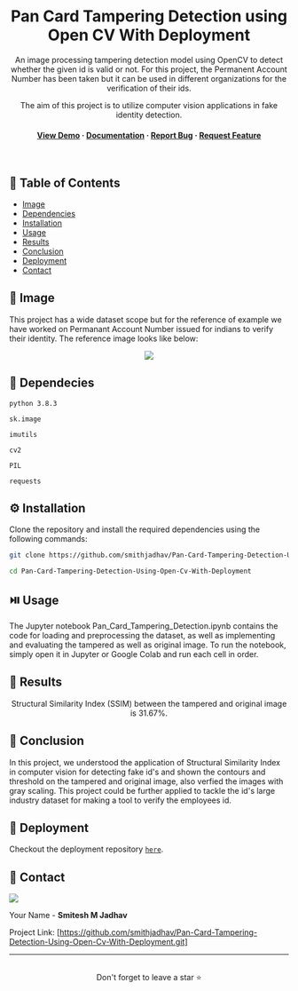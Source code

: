 <div align='center'>
  

  <h1>Pan Card Tampering Detection using Open CV With Deployment </h1>

  <p>

An image processing tampering detection model using OpenCV to detect whether the given id is valid or not. For this project, the Permanent Account Number has been taken but it can be used in different organizations for the verification of their ids.

The aim of this project is to utilize computer vision applications in fake identity detection.
  </p>
  

<!-- Badges -->


 <h4>
    <a href="http://127.0.0.1:5000/">View Demo</a>
  <span> · </span>
    <a href="https://github.com/smithjadhav/Pan-Card-Tampering-Detection-Using-Open-Cv-With-Deployment/edit/main/readme.md">Documentation</a>
  <span> · </span>
    <a href="https://github.com/smithjadhav/Pan-Card-Tampering-Detection-Using-Open-Cv-With-Deployment/issues">Report Bug</a>
  <span> · </span>
    <a href="https://github.com/smithjadhav/Pan-Card-Tampering-Detection-Using-Open-Cv-With-Deployment/issues">Request Feature</a>
  </h4>
</div>

<br />


<!-- Table of Contents -->

## :notebook_with_decorative_cover: Table of Contents

- [Image](#signal_strength-image)
- [Dependencies](#toolbox-dependecies)
- [Installation](#gear-installation)
- [Usage](#play_or_pause_button-usage)
- [Results](#rocket-results)
- [Conclusion](#construction-conclusion)
- [Deployment](#triangular_flag_on_post-deployment)
- [Contact](#handshake-contact)



## :signal_strength: Image

This project has a wide dataset scope but for the reference of example we have worked on Permanant Account Number issued for indians to verify their identity. The reference image looks like below:

<div align='center'>
<img  src='https://user-images.githubusercontent.com/86107841/236691772-cefaee43-31fc-4f72-85b9-7d9611be3971.png'/>
</div>

## :toolbox: Dependecies

`python 3.8.3`

`sk.image`

`imutils`

`cv2`

`PIL`

`requests`


## :gear: Installation

Clone the repository and install the required dependencies using the following commands:

```bash
git clone https://github.com/smithjadhav/Pan-Card-Tampering-Detection-Using-Open-Cv-With-Deployment.git
```

```bash
cd Pan-Card-Tampering-Detection-Using-Open-Cv-With-Deployment
```



## :play_or_pause_button: Usage

The Jupyter notebook Pan_Card_Tampering_Detection.ipynb contains the code for loading and preprocessing the dataset, as well as implementing and evaluating the tampered as well as original image. To run the notebook, simply open it in Jupyter or Google Colab and run each cell in order.
<br/>
## :rocket: Results

<div align='center'>

Structural Similarity Index (SSIM) between the tampered and original image is 31.67%.

</div>



## :construction: Conclusion

In this project, we understood the application of Structural Similarity Index in computer vision for detecting fake id's and shown the contours and threshold on the tampered and original image, also verfied the images with gray scaling. This project could be further applied to tackle the id's large industry dataset for making a tool to verify the employees id.


## :triangular_flag_on_post: Deployment

Checkout the deployment repository [`here`](https://github.com/smithjadhav/Pan-Card-Tampering-Detection-Using-Open-Cv-With-Deployment).


## :handshake: Contact

![](https://img.shields.io/badge/Gmail-D14836?style=for-the-badge&logo=gmail&logoColor=white"mr.smiteshjadhav@gmail.com")

Your Name - **Smitesh M Jadhav**

Project Link: [https://github.com/smithjadhav/Pan-Card-Tampering-Detection-Using-Open-Cv-With-Deployment.git]
<hr />
<br />
<div align="center">Don't forget to leave a star ⭐️</div>
